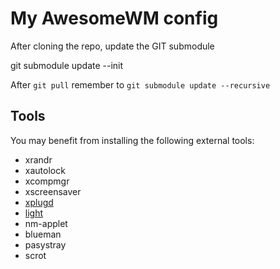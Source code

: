 My AwesomeWM config
===================

After cloning the repo, update the GIT submodule

   git submodule update --init

After `git pull` remember to `git submodule update --recursive`


Tools
-----

You may benefit from installing the following external tools:

- xrandr
- xautolock
- xcompmgr
- xscreensaver
- [xplugd][]
- [light][]
- nm-applet
- blueman
- pasystray
- scrot

[xplugd]: https://github.com/troglobit/xplugd
[light]:  https://github.com/haikarainen/light
